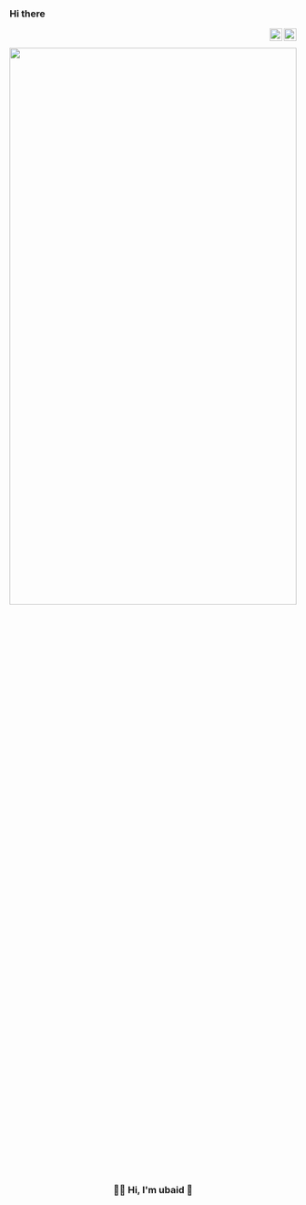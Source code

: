 ### Hi there 


<a href="https://twitter.com/ud1406">
  <img align="right" alt="ubaidh's Twitter | Twitter" width="22px" src="https://cdn.jsdelivr.net/npm/simple-icons@v3/icons/twitter.svg" />
</a>
<a href="mailto:obaidh@live.com">
  <img align="right" alt="ubaid's email" width="22px" src="https://cdn.jsdelivr.net/npm/simple-icons@3.11.0/icons/microsoftoutlook.svg"/>
 
</a>
<br/>
<br/>
<img align="center" height="50%" width="100%"  src="https://i.ibb.co/0m8VrXY/undraw-version-control-9bpv.png"/>
  

<br/>
<br/>

### <p  align="center">👨‍💻 Hi, I'm ubaid 🚀 </p>

